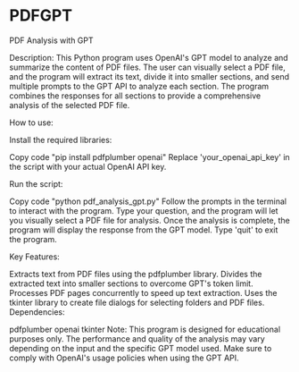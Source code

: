 # PDFGPT
PDF Analysis with GPT

Description: This Python program uses OpenAI's GPT model to analyze and summarize the content of PDF files. The user can visually select a PDF file, and the program will extract its text, divide it into smaller sections, and send multiple prompts to the GPT API to analyze each section. The program combines the responses for all sections to provide a comprehensive analysis of the selected PDF file.

How to use:

Install the required libraries:

Copy code
"pip install pdfplumber openai"
Replace 'your_openai_api_key' in the script with your actual OpenAI API key.

Run the script:

Copy code
"python pdf_analysis_gpt.py"
Follow the prompts in the terminal to interact with the program. Type your question, and the program will let you visually select a PDF file for analysis. Once the analysis is complete, the program will display the response from the GPT model. Type 'quit' to exit the program.

Key Features:

Extracts text from PDF files using the pdfplumber library.
Divides the extracted text into smaller sections to overcome GPT's token limit.
Processes PDF pages concurrently to speed up text extraction.
Uses the tkinter library to create file dialogs for selecting folders and PDF files.
Dependencies:

pdfplumber
openai
tkinter
Note: This program is designed for educational purposes only. The performance and quality of the analysis may vary depending on the input and the specific GPT model used. Make sure to comply with OpenAI's usage policies when using the GPT API.
